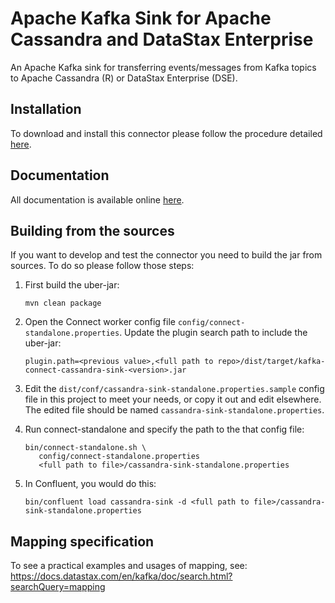 # Apache Kafka Sink for Apache Cassandra and DataStax Enterprise

An Apache Kafka sink for transferring events/messages from Kafka topics to Apache Cassandra (R) or
DataStax Enterprise (DSE).

## Installation

To download and install this connector please follow the procedure detailed [here](https://docs.datastax.com/en/kafka/doc/kafka/install/kafkaInstall.html).

## Documentation

All documentation is available online [here](https://docs.datastax.com/en/kafka/doc/index.html).

## Building from the sources

If you want to develop and test the connector you need to build the jar from sources.
To do so please follow those steps:

1. First build the uber-jar: 

       mvn clean package

2. Open the Connect worker config file `config/connect-standalone.properties`. Update the plugin 
   search path to include the uber-jar:

       plugin.path=<previous value>,<full path to repo>/dist/target/kafka-connect-cassandra-sink-<version>.jar

3. Edit the `dist/conf/cassandra-sink-standalone.properties.sample` config file in this project to 
   meet your needs, or copy it out and edit elsewhere. The edited file should be named 
   `cassandra-sink-standalone.properties`.

4. Run connect-standalone and specify the path to the that config file:

       bin/connect-standalone.sh \
          config/connect-standalone.properties 
          <full path to file>/cassandra-sink-standalone.properties

5. In Confluent, you would do this:

       bin/confluent load cassandra-sink -d <full path to file>/cassandra-sink-standalone.properties

## Mapping specification

To see a practical examples and usages of mapping, see:
https://docs.datastax.com/en/kafka/doc/search.html?searchQuery=mapping 